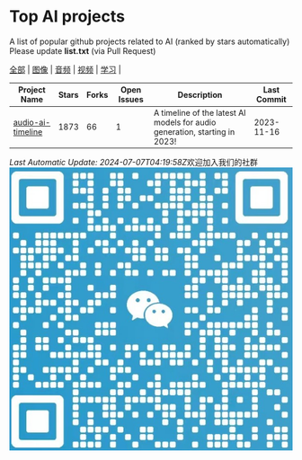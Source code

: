 # Top AI projects
A list of popular github projects related to AI (ranked by stars automatically)
Please update **list.txt** (via Pull Request)

<a href="./README.md">全部</a> |   <a href="./READMEpicture.md">图像</a> |   <a href="./READMEaudio.md">音频</a> | <a href="./READMEvideo.md">视频</a> | <a href="./READMElearn.md">学习</a> | 

| Project Name | Stars | Forks | Open Issues | Description | Last Commit |
| ------------ | ----- | ----- | ----------- | ----------- | ----------- |
| [audio-ai-timeline](https://github.com/archinetai/audio-ai-timeline) | 1873 | 66 | 1 | A timeline of the latest AI models for audio generation, starting in 2023! | 2023-11-16 |

*Last Automatic Update: 2024-07-07T04:19:58Z*欢迎加入我们的社群 ![](https://raw.githubusercontent.com/mouuii/picture/master/weichat.jpg) 